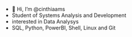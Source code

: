 - 👋 Hi, I’m @cinthiaams
- Student of Systems Analysis and Development
- interested in Data Analysys
- SQL, Python, PowerBI, Shell, Linux and Git

<!---
cinthiaams/cinthiaams is a ✨ special ✨ repository because its `README.md` (this file) appears on your GitHub profile.
You can click the Preview link to take a look at your changes.
--->
